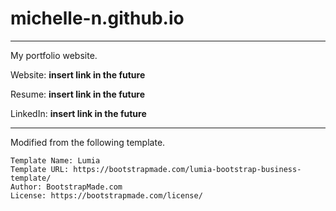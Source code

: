 # michelle-n.github.io
---

My portfolio website. 

Website: **insert link in the future**

Resume: **insert link in the future**

LinkedIn: **insert link in the future**


---
Modified from the following template. 
```
Template Name: Lumia
Template URL: https://bootstrapmade.com/lumia-bootstrap-business-template/
Author: BootstrapMade.com
License: https://bootstrapmade.com/license/
```

